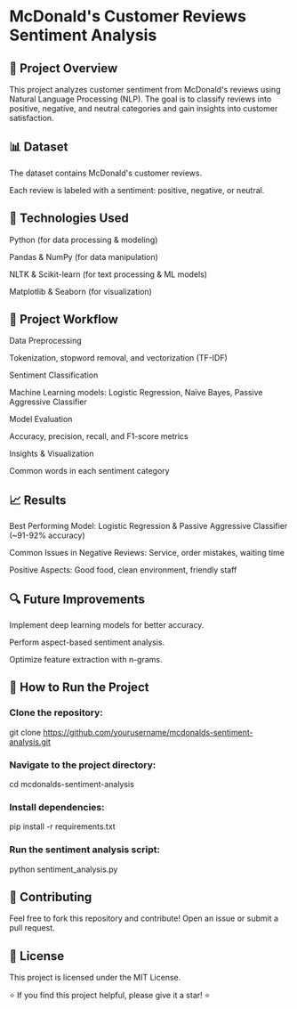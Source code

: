 # McDonald's Customer Reviews Sentiment Analysis

## 📌 Project Overview

This project analyzes customer sentiment from McDonald's reviews using Natural Language Processing (NLP). The goal is to classify reviews into positive, negative, and neutral categories and gain insights into customer satisfaction.

## 📊 Dataset

The dataset contains McDonald's customer reviews.

Each review is labeled with a sentiment: positive, negative, or neutral.

## 🔧 Technologies Used

Python (for data processing & modeling)

Pandas & NumPy (for data manipulation)

NLTK & Scikit-learn (for text processing & ML models)

Matplotlib & Seaborn (for visualization)

## 🚀 Project Workflow

Data Preprocessing

Tokenization, stopword removal, and vectorization (TF-IDF)

Sentiment Classification

Machine Learning models: Logistic Regression, Naïve Bayes, Passive Aggressive Classifier

Model Evaluation

Accuracy, precision, recall, and F1-score metrics

Insights & Visualization

Common words in each sentiment category

## 📈 Results

Best Performing Model: Logistic Regression & Passive Aggressive Classifier (~91-92% accuracy)

Common Issues in Negative Reviews: Service, order mistakes, waiting time

Positive Aspects: Good food, clean environment, friendly staff

## 🔍 Future Improvements

Implement deep learning models for better accuracy.

Perform aspect-based sentiment analysis.

Optimize feature extraction with n-grams.

## 📂 How to Run the Project

### Clone the repository:<br>

git clone https://github.com/yourusername/mcdonalds-sentiment-analysis.git

### Navigate to the project directory:<br>

cd mcdonalds-sentiment-analysis

### Install dependencies:<br>

pip install -r requirements.txt

### Run the sentiment analysis script:<br>

python sentiment_analysis.py

## 🤝 Contributing

Feel free to fork this repository and contribute! Open an issue or submit a pull request.

## 📜 License

This project is licensed under the MIT License.

⭐ If you find this project helpful, please give it a star! ⭐

